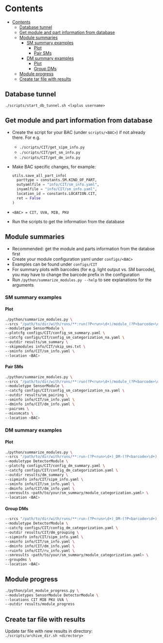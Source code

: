 # Contents
- [Contents](#contents)
    - [Database tunnel](#database-tunnel)
    - [Get module and part information from database](#get-module-and-part-information-from-database)
    - [Module summaries](#module-summaries)
        - [SM summary examples](#sm-summary-examples)
            - [Plot](#plot)
            - [Pair SMs](#pair-sms)
        - [DM summary examples](#dm-summary-examples)
            - [Plot](#plot-1)
            - [Group DMs](#group-dms)
    - [Module progress](#module-progress)
    - [Create tar file with results](#create-tar-file-with-results)


## Database tunnel
`./scripts/start_db_tunnel.sh <lxplus username>`

## Get module and part information from database

* Create the script for your BAC (under `scripts/<BAC>`) if not already there. For e.g.
  - `./scripts/CIT/get_sipm_info.py`
  - `./scripts/CIT/get_sm_info.py`
  - `./scripts/CIT/get_dm_info.py`
  
* Make BAC specific changes, for example:
  ```python
  utils.save_all_part_info(
    parttype = constants.SM.KIND_OF_PART,
    outyamlfile = "info/CIT/sm_info.yaml",
    inyamlfile = "info/CIT/sm_info.yaml",
    location_id = constants.LOCATION.CIT,
    ret = False
  )
  ```
  
* `<BAC> = CIT, UVA, MIB, PKU`
* Run the scripts to get the information from the database

## Module summaries

* Recommended: get the module and parts information from the databse first
* Create your module configuration yaml under `configs/<BAC>`
* Examples can be found under `configs/CIT`
* For summary plots with barcodes (for e.g. light output vs. SM barcode), you may have to change the barcode prefix in the configuration
* Run `/python/summarize_modules.py --help` to see explanations for the arguments

### SM summary examples

#### Plot
```bash
./python/summarize_modules.py \
--srcs "/path/to/dir/with/runs/**:run(?P<run>\d+)/module_(?P<barcode>\d+)_analysis.root" \
--moduletype SensorModule \
--plotcfg configs/CIT/config_sm_summary.yaml \
--catcfg configs/CIT/config_sm_categorization_na.yaml \
--outdir results/sm_summary \
--skipmodules info/CIT/skip_sms.txt \
--sminfo info/CIT/sm_info.yaml \
--location <BAC>
```

#### Pair SMs
```bash
./python/summarize_modules.py \
--srcs "/path/to/dir/with/runs/**:run(?P<run>\d+)/module_(?P<barcode>\d+)_analysis.root" \
--moduletype SensorModule \
--catcfg configs/CIT/config_sm_categorization_na.yaml \
--outdir results/sm_pairing \
--sminfo info/CIT/sm_info.yaml \
--dminfo info/CIT/dm_info.yaml \
--pairsms \
--mixsmcats \
--location <BAC>
```

### DM summary examples

#### Plot
```bash
./python/summarize_modules.py \
--srcs "/path/to/dir/with/runs/**:run-(?P<run>\d+)_DM-(?P<barcode>\d+).root" \
--moduletype DetectorModule \
--plotcfg configs/CIT/config_dm_summary.yaml \
--catcfg configs/CIT/config_dm_categorization.yaml \
--outdir results/dm_summary \
--sipminfo info/CIT/sipm_info.yaml \
--sminfo info/CIT/sm_info.yaml \
--dminfo info/CIT/dm_info.yaml \
--smresults <path/to/your/sm_summary/module_categorization.yaml> \
--location <BAC>
```

#### Group DMs
```bash
--srcs "/path/to/dir/with/runs/**:run-(?P<run>\d+)_DM-(?P<barcode>\d+).root" \
--moduletype DetectorModule \
--catcfg configs/CIT/config_dm_categorization.yaml \
--outdir results/CIT/dm_grouping \
--sipminfo info/CIT/sipm_info.yaml \
--sminfo info/CIT/sm_info.yaml \
--dminfo info/CIT/dm_info.yaml \
--ruinfo info/CIT/ru_info.yaml \
--smresults <path/to/your/sm_summary/module_categorization.yaml> \
--groupdms \
--location <BAC>
```


## Module progress
```bash
./python/plot_module_progress.py \
--moduletypes SensorModule DetectorModule \
--locations CIT MIB PKU UVA \
--outdir results/module_progress
```


## Create tar file with results

Update tar file with new results in directory:<br>
`./scripts/archive_dir.sh <directory>`
